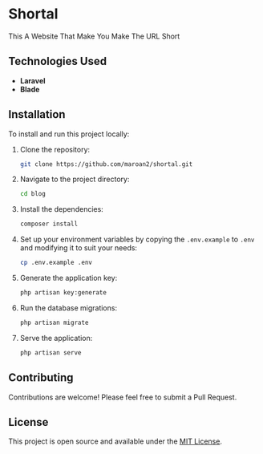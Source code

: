 # Shortal

This A Website That Make You Make The URL Short

## Technologies Used

-   **Laravel**
-   **Blade** 

## Installation

To install and run this project locally:

1. Clone the repository:

    ```bash
    git clone https://github.com/maroan2/shortal.git
    ```

2. Navigate to the project directory:

    ```bash
    cd blog
    ```

3. Install the dependencies:

    ```bash
    composer install
    ```

4. Set up your environment variables by copying the `.env.example` to `.env` and modifying it to suit your needs:

    ```bash
    cp .env.example .env
    ```

5. Generate the application key:

    ```bash
    php artisan key:generate
    ```

6. Run the database migrations:

    ```bash
    php artisan migrate
    ```

7. Serve the application:

    ```bash
    php artisan serve
    ```

## Contributing

Contributions are welcome! Please feel free to submit a Pull Request.

## License

This project is open source and available under the [MIT License](LICENSE).
